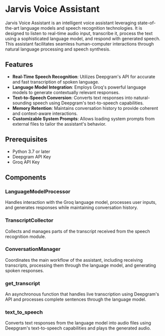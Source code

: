 # Jarvis Voice Assistant

Jarvis Voice Assistant is an intelligent voice assistant leveraging state-of-the-art language models and speech recognition technologies. It is designed to listen to real-time audio input, transcribe it, process the text using a sophisticated language model, and respond with generated speech. This assistant facilitates seamless human-computer interactions through natural language processing and speech synthesis.

## Features

- **Real-Time Speech Recognition**: Utilizes Deepgram's API for accurate and fast transcription of spoken language.
- **Language Model Integration**: Employs Groq's powerful language models to generate contextually relevant responses.
- **Text-to-Speech Conversion**: Converts text responses into natural-sounding speech using Deepgram's text-to-speech capabilities.
- **Memory Retention**: Maintains conversation history to provide coherent and context-aware interactions.
- **Customizable System Prompts**: Allows loading system prompts from external files to tailor the assistant's behavior.

## Prerequisites

- Python 3.7 or later
- Deepgram API Key
- Groq API Key

## Components

### LanguageModelProcessor

Handles interaction with the Groq language model, processes user inputs, and generates responses while maintaining conversation history.

### TranscriptCollector

Collects and manages parts of the transcript received from the speech recognition module.

### ConversationManager

Coordinates the main workflow of the assistant, including receiving transcripts, processing them through the language model, and generating spoken responses.

### get_transcript

An asynchronous function that handles live transcription using Deepgram's API and processes complete sentences through the language model.

### text_to_speech

Converts text responses from the language model into audio files using Deepgram's text-to-speech capabilities and plays the generated audio.
